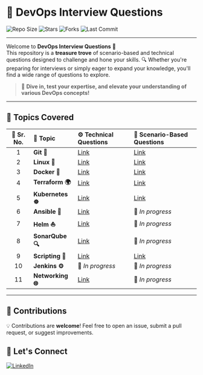 # 🚀 DevOps Interview Questions

![Repo Size](https://img.shields.io/github/repo-size/pranav278/DevOps_Interview_Questions?style=for-the-badge)
![Stars](https://img.shields.io/github/stars/pranav278/DevOps_Interview_Questions?style=for-the-badge)
![Forks](https://img.shields.io/github/forks/pranav278/DevOps_Interview_Questions?style=for-the-badge)
![Last Commit](https://img.shields.io/github/last-commit/pranav278/DevOps_Interview_Questions?style=for-the-badge)

---

Welcome to **DevOps Interview Questions** 🌟  
This repository is a **treasure trove** of scenario-based and technical questions designed to challenge and hone your skills. 🔍 Whether you're preparing for interviews or simply eager to expand your knowledge, you'll find a wide range of questions to explore.

> 🎯 **Dive in, test your expertise, and elevate your understanding of various DevOps concepts!**

---

## 📘 Topics Covered

| 🔢 Sr. No. | 📌 Topic     | ⚙️ Technical Questions | 🎯 Scenario-Based Questions |
|:--------:|:------------|:----------------------|:---------------------------|
| 1 | **Git 🧬** | [Link](https://github.com/pranav278/DevOps_Interview_Questions/blob/main/Technical%20Based%20%20/Git.md) | [Link](https://github.com/pranav278/DevOps_Interview_Questions/blob/main/Scenario%20Based%20/Git.md) |
| 2 | **Linux 🐧** | [Link](https://github.com/pranav278/DevOps_Interview_Questions/blob/05a36efd906b717760009dd051107e946dccf6cb/Technical%20Based%20%20/Linux.md) | [Link](https://github.com/pranav278/DevOps_Senariao_Based_Questions/blob/9bb42acdcc976e6de908e501ad72e6064eb9caaa/Scenario%20Based%20/Linux.md) |
| 3 | **Docker 🐳** | [Link](https://github.com/pranav-infrabuild/DevOps_Interview_Questions/blob/main/Technical%20Based%20%20/Docker.md) | [Link](https://github.com/pranav278/DevOps_Interview_Questions/blob/df6fe3c93a9563700fc795e220256178488a1100/Scenario%20Based%20/Docker.md) |
| 4 | **Terraform 🌍** | [Link](https://github.com/pranav278/DevOps_Interview_Questions/blob/main/Technical%20Based%20%20/Terraform.md) | [Link](https://github.com/pranav-infrabuild/DevOps_Interview_Questions/blob/main/Scenario%20Based%20/Terraform.md) |
| 5 | **Kubernetes ☸️** | [Link](https://github.com/pranav278/DevOps_Interview_Questions/blob/main/Technical%20Based%20%20/Kubernates.md) | [Link](https://github.com/pranav278/DevOps_Interview_Questions/blob/main/Scenario%20Based%20/Kubernetes) |
| 6 | **Ansible 🔧** | [Link](https://github.com/pranav278/DevOps_Interview_Questions/blob/main/Technical%20Based%20%20/Ansible.md) | 🚧 *In progress* |
| 7 | **Helm ⛵** | [Link](https://github.com/pranav278/DevOps_Interview_Questions/blob/main/Technical%20Based%20%20/Helm.md) | 🚧 *In progress* |
| 8 | **SonarQube 🔍** | [Link](https://github.com/pranav278/DevOps_Interview_Questions/blob/main/Technical%20Based%20%20/Sonarcube.md) | 🚧 *In progress* |
| 9 | **Scripting 📜** | [Link](https://github.com/pranav-infrabuild/DevOps_Interview_Questions/blob/main/Scenario%20Based%20/Scripting.md) | [Link](https://github.com/pranav-infrabuild/DevOps_Interview_Questions/blob/main/Scenario%20Based%20/Scripting.md) |
| 10 | **Jenkins ⚙️** | 🚧 *In progress* | 🚧 *In progress* |
| 11 | **Networking 🌐** | [Link](https://github.com/pranav-infrabuild/DevOps_Interview_Questions/blob/main/Technical%20Based%20%20/Networking.md) | 🚧 *In progress* |

---

## 📣 Contributions

💡 Contributions are **welcome**! Feel free to open an issue, submit a pull request, or suggest improvements.

## 💬 Let's Connect

[![LinkedIn](https://img.shields.io/badge/LinkedIn-Pranav_Nalawade-blue?style=flat-square&logo=linkedin)](https://www.linkedin.com/in/connect-pranav-nalawade)
